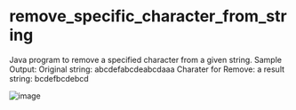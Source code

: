 # remove_specific_character_from_string

Java program to remove a specified character from a given string. 
Sample Output:
Original string:  abcdefabcdeabcdaaa
Charater for Remove: a
result string:  bcdefbcdebcd

![image](https://user-images.githubusercontent.com/46570973/177140898-063aa459-6a8f-4f68-94dd-d1a2eb210ad4.png)
